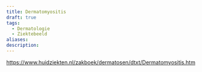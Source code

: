 ```yaml
---
title: Dermatomyositis
draft: true
tags:
  - Dermatologie
  - Ziektebeeld
aliases: 
description:
---
```


https://www.huidziekten.nl/zakboek/dermatosen/dtxt/Dermatomyositis.htm